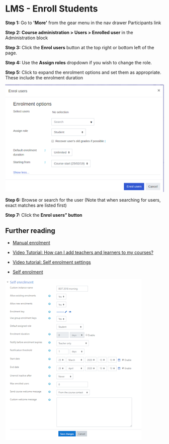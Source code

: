 # LMS - Enroll Students

**Step 1:** Go to **'More'** from the gear menu in the nav drawer Participants link

**Step 2:** **Course administration > Users > Enrolled user** in the Administration block

**Step 3:** Click the **Enrol users** button at the top right or bottom left of the page.

**Step 4:** Use the **Assign roles** dropdown if you wish to change the role.

**Step 5:** Click to expand the enrolment options and set them as appropriate. These include the enrolment duration

![image](img/enroll-students5.png)

**Step 6:** Browse or search for the user (Note that when searching for users, exact matches are listed first)

**Step 7:** Click the **Enrol users” button**

## Further reading

- [Manual enrolment](https://docs.moodle.org/38/en/Manual_enrolment)

- [Video Tutorial: How can I add teachers and learners to my courses?](https://www.youtube.com/watch?v=PdQjI9i9N5s)

- [Video tutorial: Self enrolment settings](https://youtu.be/WQNSs_sAUiY)

- [Self enrolment](https://docs.moodle.org/38/en/Self_enrolment)

![image](img/self-enrolments.png)